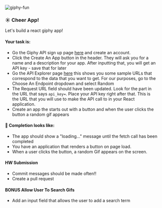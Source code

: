 ![giphy-fun](https://media.giphy.com/media/26xBKJclSF8d57UWs/giphy.gif)

### :sunny: Cheer App!

Let's build a react giphy app!

#### Your task is:
* Go the Giphy API sign up page [here](https://developers.giphy.com/) and create an account.
* Click the Create An App button in the header. They will ask you for a name and a description for your app. After inputting that, you will get an API key - save that for later
* Go the API Explorer page [here](https://developers.giphy.com/explorer/) this shows you some sample URLs that correspond to the data that you want to get. For our purposes, go to the Choose An Endpoint dropdown and select Random
* The Request URL field should have been updated. Look for the part in the URL that says `api_key=`. Place your API key right after that. This is the URL that you will use to make the API call to in your React application.
* Create an app the starts out with a button and when the user clicks the button a random gif appears

#### 🚀 Completion looks like:

* The app should show a "loading..." message until the fetch call has been completed
* You have an application that renders a button on page load.
* When a user clicks the button, a random Gif appears on the screen.

#### HW Submission

* Commit messages should be made often!!
* Create a pull request 


#### BONUS Allow User To Search Gifs

* Add an input field that allows the user to add a search term


